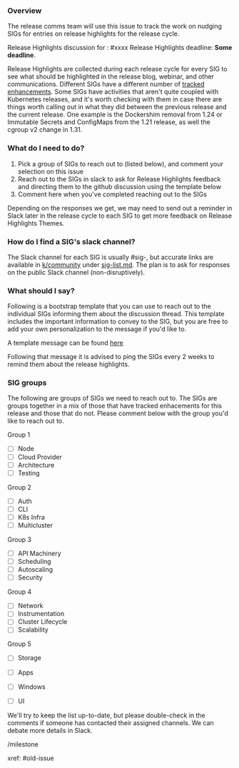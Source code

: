 ### Overview
The release comms team will use this issue to track the work on nudging SIGs for entries on release highlights for the <version> release cycle.

Release Highlights discussion for <version>: #xxxx Release Highlights deadline: **Some deadline**.

Release Highlights are collected during each release cycle for every SIG to see what should be highlighted in the release blog, webinar, and other communications. Different SIGs have a different number of [tracked enhancements](<enhancement-tracking-board-link>). Some SIGs have activities that aren't quite coupled with Kubernetes releases, and it's worth checking with them in case there are things worth calling out in what they did between the previous release and the current release. One example is the Dockershim removal from 1.24 or Immutable Secrets and ConfigMaps from the 1.21 release, as well the cgroup v2 change in 1.31.

### What do I need to do?
1. Pick a group of SIGs to reach out to (listed below), and comment your selection on this issue
2. Reach out to the SIGs in slack to ask for Release Highlights feedback and directing them to the github discussion using the template below
3. Comment here when you've completed reaching out to the SIGs

Depending on the responses we get, we may need to send out a reminder in Slack later in the release cycle to each SIG to get more feedback on Release Highlights Themes.

### How do I find a SIG's slack channel?
The Slack channel for each SIG is usually #sig-, but accurate links are available in [k/community](https://github.com/kubernetes/community) under [sig-list.md](https://github.com/kubernetes/community/blob/master/sig-list.md). The plan is to ask for responses on the public Slack channel (non-disruptively).

### What should I say?
Following is a bootstrap template that you can use to reach out to the individual SIGs informing them about the discussion thread. This template includes the important information to convey to the SIG, but you are free to add your own personalization to the message if you'd like to.

A template message can be found [here](/release-team/role-handbooks/communications/templates/release-highlight-message.md)

Following that message it is advised to ping the SIGs every 2 weeks to remind them about the release highlights.

### SIG groups
The following are groups of SIGs we need to reach out to. The SIGs are groups together in a mix of those that have tracked enhacements for this release and those that do not. Please comment below with the group you'd like to reach out to.

Group 1

* [ ]   Node
* [ ]   Cloud Provider
* [ ]   Architecture
* [ ]   Testing

Group 2

* [ ]   Auth
* [ ]   CLI
* [ ]   K8s Infra
* [ ]   Multicluster 

Group 3

* [ ]   API Machinery
* [ ]   Scheduling
* [ ]   Autoscaling
* [ ]   Security

Group 4

* [ ]   Network
* [ ]   Instrumentation
* [ ]   Cluster Lifecycle
* [ ]   Scalability

Group 5

* [ ]   Storage
* [ ]   Apps
* [ ]   Windows
* [ ]   UI


We'll try to keep the list up-to-date, but please double-check in the comments if someone has contacted their assigned channels. We can debate more details in Slack.

/milestone <version>

xref: #old-issue

